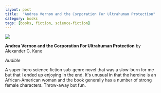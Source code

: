 ```yaml
---
layout: post
title:  "Andrea Vernon and the Corporation For Ultrahuman Protection"
category: books
tags: [books, fiction, science-fiction]
---
```


<a target="_blank"  href="https://www.amazon.com/gp/product/B074G9ZHMV/ref=as_li_tl?ie=UTF8&camp=1789&creative=9325&creativeASIN=B074G9ZHMV&linkCode=as2&tag=42models-20&linkId=49e604a73ae38510256919055a8fb760"><img border="0" src="//ws-na.amazon-adsystem.com/widgets/q?_encoding=UTF8&MarketPlace=US&ASIN=B074G9ZHMV&ServiceVersion=20070822&ID=AsinImage&WS=1&Format=_SL250_&tag=42models-20" ></a><img src="//ir-na.amazon-adsystem.com/e/ir?t=42models-20&l=am2&o=1&a=B074G9ZHMV" width="1" height="1" border="0" alt="" style="border:none !important; margin:0px !important;" />

**Andrea Vernon and the Corporation For Ultrahuman Protection** by Alexander C. Kane

*Audible*

A super-hero science fiction sub-genre novel that was a slow-burn for me but that I ended up enjoying in the end. It's unusual in that the heroine is an African-American woman and the book generally has a number of strong female characters. Throw-away but fun.

